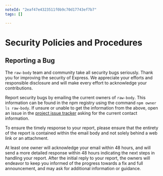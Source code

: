 ```yaml
---
noteId: "2eaf47e4323511f0b9c70d17743ef7b7"
tags: []

---
```


# Security Policies and Procedures

## Reporting a Bug

The `raw-body` team and community take all security bugs seriously. Thank you
for improving the security of Express. We appreciate your efforts and
responsible disclosure and will make every effort to acknowledge your
contributions.

Report security bugs by emailing the current owners of `raw-body`. This information
can be found in the npm registry using the command `npm owner ls raw-body`.
If unsure or unable to get the information from the above, open an issue
in the [project issue tracker](https://github.com/stream-utils/raw-body/issues)
asking for the current contact information.

To ensure the timely response to your report, please ensure that the entirety
of the report is contained within the email body and not solely behind a web
link or an attachment.

At least one owner will acknowledge your email within 48 hours, and will send a
more detailed response within 48 hours indicating the next steps in handling
your report. After the initial reply to your report, the owners will
endeavor to keep you informed of the progress towards a fix and full
announcement, and may ask for additional information or guidance.
